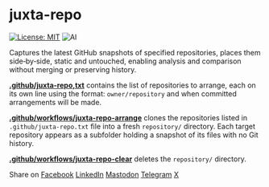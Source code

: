 # juxta-repo

[![License: MIT](https://img.shields.io/badge/License-MIT-yellow.svg)](https://opensource.org/licenses/MIT) ![AI](https://img.shields.io/badge/Assisted-Development-2b2bff?logo=openai&logoColor=white) 

Captures the latest GitHub snapshots of specified repositories, places them side‑by‑side, static and untouched, enabling analysis and comparison without merging or preserving history.

[**.github/juxta-repo,txt**](.github/juxta-repo.txt) contains the list of repositories to arrange, each on its own line using the format: `owner/repository` and when committed arrangements will be made.

[**.github/workflows/juxta-repo-arrange**](.github/workflows/juxta-repo-arrange.yml) clones the repositories listed in `.github/juxta-repo.txt` file into a fresh `repository/` directory. Each target repository appears as a subfolder holding a snapshot of its files with no Git history.
 
[**.github/workflows/juxta-repo-clear**](.github/workflows/juxta-repo-clear.yml) deletes the `repository/` directory.

Share on <a href="https://www.facebook.com/share.php?u=https%3A%2F%2Fgithub.com%2Fjapertechnology%2Fjuxta-repo&p[images][0]=&p[title]=juxta-repo&p[summary]=">Facebook</a> <a href="http://www.linkedin.com/shareArticle?mini=true&url=https://github.com/japertechnology/juxta-repo&title=juxta-repo&summary=&source=">LinkedIn</a> <a href="https://toot.kytta.dev/?mini=true&url=https://github.com/japertechnology/juxta-repo&title=juxta-repo&summary=&source=">Mastodon</a> <a href="https://t.me/share/url?url=https://github.com/japertechnology/juxta-repo">Telegram</a> <a href="https://twitter.com/intent/tweet?text=https://github.com/japertechnology/juxta-repo">X</a>
